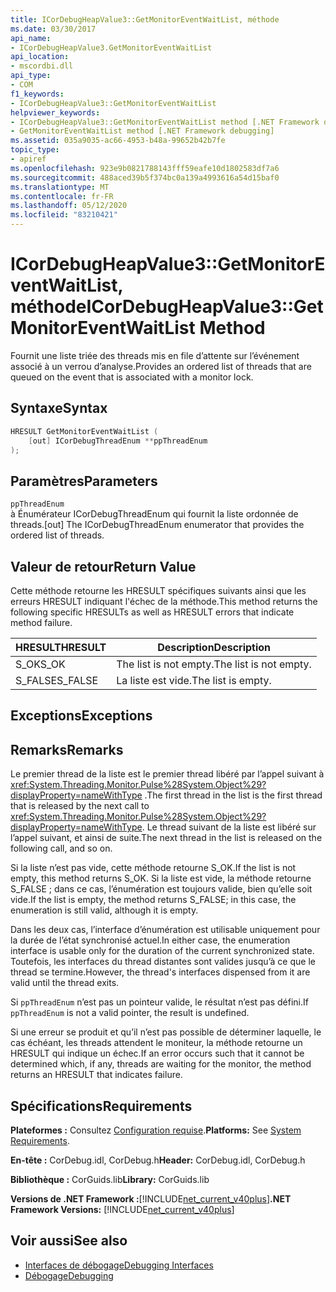 ```yaml
---
title: ICorDebugHeapValue3::GetMonitorEventWaitList, méthode
ms.date: 03/30/2017
api_name:
- ICorDebugHeapValue3.GetMonitorEventWaitList
api_location:
- mscordbi.dll
api_type:
- COM
f1_keywords:
- ICorDebugHeapValue3::GetMonitorEventWaitList
helpviewer_keywords:
- ICorDebugHeapValue3::GetMonitorEventWaitList method [.NET Framework debugging]
- GetMonitorEventWaitList method [.NET Framework debugging]
ms.assetid: 035a9035-ac66-4953-b48a-99652b42b7fe
topic_type:
- apiref
ms.openlocfilehash: 923e9b0821788143fff59eafe10d1802583df7a6
ms.sourcegitcommit: 488aced39b5f374bc0a139a4993616a54d15baf0
ms.translationtype: MT
ms.contentlocale: fr-FR
ms.lasthandoff: 05/12/2020
ms.locfileid: "83210421"
---
```

# <a name="icordebugheapvalue3getmonitoreventwaitlist-method"></a><span data-ttu-id="7d262-102">ICorDebugHeapValue3::GetMonitorEventWaitList, méthode</span><span class="sxs-lookup"><span data-stu-id="7d262-102">ICorDebugHeapValue3::GetMonitorEventWaitList Method</span></span>
<span data-ttu-id="7d262-103">Fournit une liste triée des threads mis en file d’attente sur l’événement associé à un verrou d’analyse.</span><span class="sxs-lookup"><span data-stu-id="7d262-103">Provides an ordered list of threads that are queued on the event that is associated with a monitor lock.</span></span>  
  
## <a name="syntax"></a><span data-ttu-id="7d262-104">Syntaxe</span><span class="sxs-lookup"><span data-stu-id="7d262-104">Syntax</span></span>  
  
```cpp  
HRESULT GetMonitorEventWaitList (  
    [out] ICorDebugThreadEnum **ppThreadEnum  
);  
```  
  
## <a name="parameters"></a><span data-ttu-id="7d262-105">Paramètres</span><span class="sxs-lookup"><span data-stu-id="7d262-105">Parameters</span></span>  
 `ppThreadEnum`  
 <span data-ttu-id="7d262-106">à Énumérateur ICorDebugThreadEnum qui fournit la liste ordonnée de threads.</span><span class="sxs-lookup"><span data-stu-id="7d262-106">[out] The ICorDebugThreadEnum enumerator that provides the ordered list of threads.</span></span>  
  
## <a name="return-value"></a><span data-ttu-id="7d262-107">Valeur de retour</span><span class="sxs-lookup"><span data-stu-id="7d262-107">Return Value</span></span>  
 <span data-ttu-id="7d262-108">Cette méthode retourne les HRESULT spécifiques suivants ainsi que les erreurs HRESULT indiquant l'échec de la méthode.</span><span class="sxs-lookup"><span data-stu-id="7d262-108">This method returns the following specific HRESULTs as well as HRESULT errors that indicate method failure.</span></span>  
  
|<span data-ttu-id="7d262-109">HRESULT</span><span class="sxs-lookup"><span data-stu-id="7d262-109">HRESULT</span></span>|<span data-ttu-id="7d262-110">Description</span><span class="sxs-lookup"><span data-stu-id="7d262-110">Description</span></span>|  
|-------------|-----------------|  
|<span data-ttu-id="7d262-111">S_OK</span><span class="sxs-lookup"><span data-stu-id="7d262-111">S_OK</span></span>|<span data-ttu-id="7d262-112">The list is not empty.</span><span class="sxs-lookup"><span data-stu-id="7d262-112">The list is not empty.</span></span>|  
|<span data-ttu-id="7d262-113">S_FALSE</span><span class="sxs-lookup"><span data-stu-id="7d262-113">S_FALSE</span></span>|<span data-ttu-id="7d262-114">La liste est vide.</span><span class="sxs-lookup"><span data-stu-id="7d262-114">The list is empty.</span></span>|  
  
## <a name="exceptions"></a><span data-ttu-id="7d262-115">Exceptions</span><span class="sxs-lookup"><span data-stu-id="7d262-115">Exceptions</span></span>  
  
## <a name="remarks"></a><span data-ttu-id="7d262-116">Remarks</span><span class="sxs-lookup"><span data-stu-id="7d262-116">Remarks</span></span>  
 <span data-ttu-id="7d262-117">Le premier thread de la liste est le premier thread libéré par l’appel suivant à <xref:System.Threading.Monitor.Pulse%28System.Object%29?displayProperty=nameWithType> .</span><span class="sxs-lookup"><span data-stu-id="7d262-117">The first thread in the list is the first thread that is released by the next call to <xref:System.Threading.Monitor.Pulse%28System.Object%29?displayProperty=nameWithType>.</span></span> <span data-ttu-id="7d262-118">Le thread suivant de la liste est libéré sur l’appel suivant, et ainsi de suite.</span><span class="sxs-lookup"><span data-stu-id="7d262-118">The next thread in the list is released on the following call, and so on.</span></span>  
  
 <span data-ttu-id="7d262-119">Si la liste n’est pas vide, cette méthode retourne S_OK.</span><span class="sxs-lookup"><span data-stu-id="7d262-119">If the list is not empty, this method returns S_OK.</span></span> <span data-ttu-id="7d262-120">Si la liste est vide, la méthode retourne S_FALSE ; dans ce cas, l’énumération est toujours valide, bien qu’elle soit vide.</span><span class="sxs-lookup"><span data-stu-id="7d262-120">If the list is empty, the method returns S_FALSE; in this case, the enumeration is still valid, although it is empty.</span></span>  
  
 <span data-ttu-id="7d262-121">Dans les deux cas, l’interface d’énumération est utilisable uniquement pour la durée de l’état synchronisé actuel.</span><span class="sxs-lookup"><span data-stu-id="7d262-121">In either case, the enumeration interface is usable only for the duration of the current synchronized state.</span></span> <span data-ttu-id="7d262-122">Toutefois, les interfaces du thread distantes sont valides jusqu’à ce que le thread se termine.</span><span class="sxs-lookup"><span data-stu-id="7d262-122">However, the thread's interfaces dispensed from it are valid until the thread exits.</span></span>  
  
 <span data-ttu-id="7d262-123">Si `ppThreadEnum` n’est pas un pointeur valide, le résultat n’est pas défini.</span><span class="sxs-lookup"><span data-stu-id="7d262-123">If `ppThreadEnum` is not a valid pointer, the result is undefined.</span></span>  
  
 <span data-ttu-id="7d262-124">Si une erreur se produit et qu’il n’est pas possible de déterminer laquelle, le cas échéant, les threads attendent le moniteur, la méthode retourne un HRESULT qui indique un échec.</span><span class="sxs-lookup"><span data-stu-id="7d262-124">If an error occurs such that it cannot be determined which, if any, threads are waiting for the monitor, the method returns an HRESULT that indicates failure.</span></span>  
  
## <a name="requirements"></a><span data-ttu-id="7d262-125">Spécifications</span><span class="sxs-lookup"><span data-stu-id="7d262-125">Requirements</span></span>  
 <span data-ttu-id="7d262-126">**Plateformes :** Consultez [Configuration requise](../../get-started/system-requirements.md).</span><span class="sxs-lookup"><span data-stu-id="7d262-126">**Platforms:** See [System Requirements](../../get-started/system-requirements.md).</span></span>  
  
 <span data-ttu-id="7d262-127">**En-tête :** CorDebug.idl, CorDebug.h</span><span class="sxs-lookup"><span data-stu-id="7d262-127">**Header:** CorDebug.idl, CorDebug.h</span></span>  
  
 <span data-ttu-id="7d262-128">**Bibliothèque :** CorGuids.lib</span><span class="sxs-lookup"><span data-stu-id="7d262-128">**Library:** CorGuids.lib</span></span>  
  
 <span data-ttu-id="7d262-129">**Versions de .NET Framework :**[!INCLUDE[net_current_v40plus](../../../../includes/net-current-v40plus-md.md)]</span><span class="sxs-lookup"><span data-stu-id="7d262-129">**.NET Framework Versions:** [!INCLUDE[net_current_v40plus](../../../../includes/net-current-v40plus-md.md)]</span></span>  
  
## <a name="see-also"></a><span data-ttu-id="7d262-130">Voir aussi</span><span class="sxs-lookup"><span data-stu-id="7d262-130">See also</span></span>

- [<span data-ttu-id="7d262-131">Interfaces de débogage</span><span class="sxs-lookup"><span data-stu-id="7d262-131">Debugging Interfaces</span></span>](debugging-interfaces.md)
- [<span data-ttu-id="7d262-132">Débogage</span><span class="sxs-lookup"><span data-stu-id="7d262-132">Debugging</span></span>](index.md)
